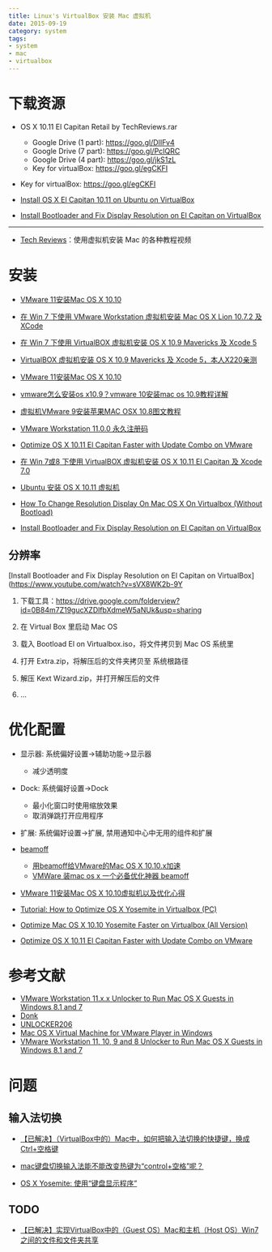 ```yaml
---
title: Linux's VirtualBox 安装 Mac 虚拟机
date: 2015-09-19
category: system
tags:
- system
- mac
- virtualbox
---
```



# 下载资源
- OS X 10.11 El Capitan Retail by TechReviews.rar
    - Google Drive (1 part): https://goo.gl/DIIFv4
    - Google Drive (7 part): https://goo.gl/PcIQRC
    - Google Drive (4 part): https://goo.gl/jkS1zL
    - Key for virtualBox: https://goo.gl/egCKFI
- Key for virtualBox: https://goo.gl/egCKFI



- [Install OS X El Capitan 10.11 on Ubuntu on VirtualBox](https://www.youtube.com/watch?v=iHcxszAmqOI)
- [Install Bootloader and Fix Display Resolution on El Capitan on VirtualBox](https://www.youtube.com/watch?v=sVX8WK2b-9Y&nohtml5=False)


---



  - [Tech Reviews](https://www.youtube.com/channel/UC6v6ljwkDGjk8Q7Dj-yjuqg?nohtml5=False)：使用虚拟机安装 Mac 的各种教程视频


# 安装

- [VMware 11安装Mac OS X 10.10](http://jingyan.baidu.com/article/ff411625b9011212e48237b4.html)

- [在 Win 7 下使用 VMware Workstation 虚拟机安装 Mac OS X Lion 10.7.2 及 XCode](http://bbs.feng.com/read-htm-tid-3412071.html)

- [在 Win 7 下使用 VirtualBOX 虚拟机安装 OS X 10.9 Mavericks 及 Xcode 5](http://bbs.feng.com/read-htm-tid-7625465.html)
- [VirtualBOX 虚拟机安装 OS X 10.9 Mavericks 及 Xcode 5，本人X220亲测](http://www.cnblogs.com/yipu/p/3611611.html)
- [VMware 11安装Mac OS X 10.10](http://jingyan.baidu.com/article/ff411625b9011212e48237b4.html)
- [vmware怎么安装os x10.9？vmware 10安装mac os 10.9教程详解](http://www.jb51.net/os/MAC/238845.html)
- [虚拟机VMware 9安装苹果MAC OSX 10.8图文教程](http://www.33lc.com/article/4344.html)
- [VMware Workstation 11.0.0 永久注册码](http://my.oschina.net/ykuaile/blog/357552)
- [Optimize OS X 10.11 El Capitan Faster with Update Combo on VMware](http://bbs.feng.com/read-htm-tid-9908410.html)
- [在 Win 7或8 下使用 VirtualBOX 虚拟机安装 OS X 10.11 El Capitan 及 Xcode 7.0](http://bbs.feng.com/read-htm-tid-9908410.html)

- [Ubuntu 安装 OS X 10.11 虚拟机](http://hanks.xyz/2015/12/02/mac-os-in-Ubuntu/)

- [How To Change Resolution Display On Mac OS X On Virtualbox (Without Bootload)](https://www.youtube.com/watch?v=orrNHlgb-2Y&feature=youtu.be)

- [Install Bootloader and Fix Display Resolution on El Capitan on VirtualBox](https://www.youtube.com/watch?v=sVX8WK2b-9Y)





## 分辨率

[Install Bootloader and Fix Display Resolution on El Capitan on VirtualBox](https://www.youtube.com/watch?v=sVX8WK2b-9Y

1. 下载工具：https://drive.google.com/folderview?id=0B84m7Z19gucXZDlfbXdmeW5aNUk&usp=sharing

2. 在 Virtual Box 里启动 Mac OS

3. 载入 Bootload El on Virtualbox.iso，将文件拷贝到 Mac OS 系统里

4. 打开 Extra.zip，将解压后的文件夹拷贝至 系统根路径

5. 解压 Kext Wizard.zip，并打开解压后的文件

6. ...





# 优化配置

- 显示器: 系统偏好设置->辅助功能->显示器
    - 减少透明度
- Dock: 系统偏好设置->Dock
    - 最小化窗口时使用缩放效果
    - 取消弹跳打开应用程序
- 扩展: 系统偏好设置->扩展, 禁用通知中心中无用的组件和扩展
- [beamoff](https://github.com/JasF/beamoff)
    - [用beamoff给VMware的Mac OS X 10.10.x加速](http://www.cnblogs.com/yipu/p/4422355.html)
    - [VMWare 装mac os x 一个必备优化神器 beamoff](http://blog.csdn.net/whitehack/article/details/47074403)

- [VMware 11安装Mac OS X 10.10虚拟机以及优化心得](http://www.jianshu.com/p/cada5ad68081)

- [Tutorial: How to Optimize OS X Yosemite in Virtualbox (PC)](https://www.youtube.com/watch?v=4w4KUUK2Fs8)

- [Optimize Mac OS X 10.10 Yosemite Faster on Virtualbox (All Version)](https://www.youtube.com/watch?v=kDjirnJcanw)

- [Optimize OS X 10.11 El Capitan Faster with Update Combo on VMware](https://www.youtube.com/watch?v=kDjirnJcanw)








# 参考文献
- [VMware Workstation 11.x.x Unlocker to Run Mac OS X Guests in Windows 8.1 and 7](http://iosgods.com/topic/10532-vmware-workstation-11xx-unlocker-to-run-mac-os-x-guests-in-windows-81-and-7/)
- [Donk](http://www.insanelymac.com/forum/user/142645-donk/)
- [UNLOCKER206](http://iosddl.com/a04110837e382c7c/unlocker206.zip)
- [Mac OS X Virtual Machine for VMware Player in Windows](http://www.pcsteps.com/2157-mac-os-x-virtual-machine-vmware-player/)
- [VMware Workstation 11, 10, 9 and 8 Unlocker to Run Mac OS X Guests in Windows 8.1 and 7](http://www.sysprobs.com/vmware-workstation-8-0-8-0-1-unlocker-to-run-mac-os-x-guest-in-windows-7)



# 问题

## 输入法切换

- [【已解决】（VirtualBox中的）Mac中，如何把输入法切换的快捷键，换成Ctrl+空格键](http://www.crifan.com/change_shortcut_of_input_method_in_mac_to_ctrl_space/)

- [mac键盘切换输入法能不能改变热键为“control+空格”呢？](http://bbs.feng.com/read-htm-tid-602773.html)

- [OS X Yosemite: 使用“键盘显示程序”](https://support.apple.com/kb/PH18449?locale=zh_CN&viewlocale=zh_CN)



## TODO

- [【已解决】实现VirtualBox中的（Guest OS）Mac和主机（Host OS）Win7之间的文件和文件夹共享](http://www.crifan.com/virtualbox_mac_and_win7_share_folder_and_file/)
